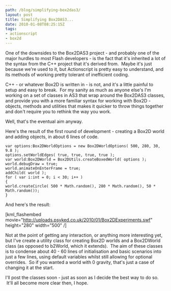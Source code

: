 ```yaml
---
path: /blog/simplifying-box2das3/
layout: post
title: Simplifying Box2DAS3...
date: 2010-01-08T08:25:15Z
tags:
- actionscript
- box2d
---
```


One of the downsides to the Box2DAS3 project - and probably one of the major hurdles to most Flash developers - is the fact that it's inherited a lot of the syntax from the C++ project that it's derived from.  Maybe it's just because we're used to it, but Actionscript is pretty easy to understand, and its methods of working pretty tolerant of inefficient coding.

C++ - or whatever Box2D is written in - is not, and it's a little painful to setup and easy to break.  For my sanity as much as anyone else's I'm working on a set of classes in AS3 that wrap around the Box2DAS3 classes, and provide you with a more familiar syntax for working with Box2D - objects, methods and utilities that makes it quicker to throw things together and don't require you to rethink the way you work.

Well, that's the eventual aim anyway.

Here's the result of the first round of development - creating a Box2D world and adding objects, in about 6 lines of code.

<pre><code>var options:Box2DWorldOptions = new Box2DWorldOptions( 500, 280, 30, 9.8 );
options.setWorldEdges( true, true, true, true );
var world:Box2DWorld = Box2DUtils.createBoxedWorld( options );
world.debugDraw = true;
world.animateOnEnterFrame = true;
addChild( world );
for ( var i:int = 0; i < 30; i++ )
{
world.createCircle( 500 * Math.random(), 280 * Math.random(), 50 * Math.random());
}</code></pre>

And here's the result:

[kml_flashembed movie="http://uploads.psyked.co.uk/2010/01/Box2DExperiments.swf" height="280" width="500" /]

Not at the point of getting any interaction, or anything more interesting yet, but I've create a utility class for creating Box2D worlds and a Box2DWorld class (as opposed to b2World, which it extends).  The aim of these classes is to condense about 40 - 60 lines of initialisation and basic scenarios into just a few lines, using default variables whilst still allowing for optional overrides.  So if you wanted a world with 0 gravity, that's just a case of changing it at the start.

I'll post the classes soon - just as soon as I decide the best way to do so.  It'll all become more clear then, I hope.